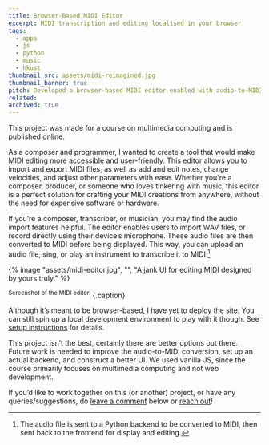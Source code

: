 ```yaml
---
title: Browser-Based MIDI Editor
excerpt: MIDI transcription and editing localised in your browser.
tags:
  - apps
  - js
  - python
  - music
  - hkust
thumbnail_src: assets/midi-reimagined.jpg
thumbnail_banner: true
pitch: Developed a browser-based MIDI editor enabled with audio-to-MIDI conversion features.
related:
archived: true
---
```


This project was made for a course on multimedia computing and is published [online](https://github.com/TrebledJ/midi-editor/).

As a composer and programmer, I wanted to create a tool that would make MIDI editing more accessible and user-friendly. This editor allows you to import and export MIDI files, as well as add and edit notes, change velocities, and adjust other parameters with ease. Whether you're a composer, producer, or someone who loves tinkering with music, this editor is a perfect solution for crafting your MIDI creations from anywhere, without the need for expensive software or hardware.

If you’re a composer, transcriber, or musician, you may find the audio import features helpful. The editor enables users to import WAV files, or record directly using their device’s microphone. These audio files are then converted to MIDI before being displayed. This way, you can upload an audio file, sing, or play an instrument to transcribe it to MIDI.[^backend]

[^backend]: The audio file is sent to a Python backend to be converted to MIDI, then sent back to the frontend for display and editing.

{% image "assets/midi-editor.jpg", "", "A jank UI for editing MIDI designed by yours truly." %}

<sup>Screenshot of the MIDI editor.</sup>
{.caption}

Although it’s meant to be browser-based, I have yet to deploy the site. You can still spin up a local development environment to play with it though. See [setup instructions](https://github.com/TrebledJ/midi-editor/#setup) for details.

This project isn’t the best, certainly there are better options out there. Future work is needed to improve the audio-to-MIDI conversion, set up an actual backend, and construct a better UI. We used vanilla JS, since the course primarily focuses on multimedia computing and not web development.

If you’d like to work together on this (or another) project, or have any queries/suggestions, do [leave a comment](#comment) below or [reach out](/#contact)!